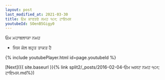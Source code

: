 ```yaml
---
layout: post
last_modified_at: 2021-03-30
title: ਓਮ ਕਾਰਤਰੇ ਨਮਹ ੧੦੮ ਟਾਇਮਸ
youtubeId: SOenB5Gigy0
---
```

 
 
 ਓਮ ਮਹਾਬਲਾਯਾ ਨਮਹ  
 
 -  ਜਿਸ ਕੋਲ ਬਹੁਤ ਤਾਕਤ ਹੈ 
 
  
 
  
 
 
 
 
 
 


{% include youtubePlayer.html id=page.youtubeId %}
 
[Next]({{ site.baseurl }}{% link  split2/_posts/2016-02-04-ਓਮ ਅਸਟ ਨਮਹ ੧੦੮ ਟਾਇਮਸ.md%})
 
